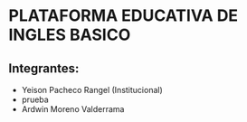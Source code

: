 # PLATAFORMA EDUCATIVA DE INGLES BASICO

## Integrantes:
- Yeison Pacheco Rangel (Institucional)
- prueba
- Ardwin Moreno Valderrama 


